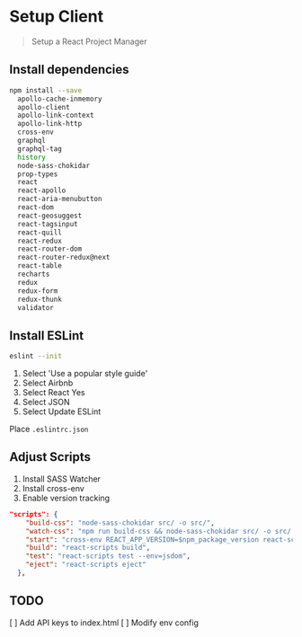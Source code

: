 # Setup Client
> Setup a React Project Manager

## Install dependencies
``` bash
npm install --save
  apollo-cache-inmemory
  apollo-client
  apollo-link-context
  apollo-link-http
  cross-env
  graphql
  graphql-tag
  history
  node-sass-chokidar
  prop-types
  react
  react-apollo
  react-aria-menubutton
  react-dom
  react-geosuggest
  react-tagsinput
  react-quill
  react-redux
  react-router-dom
  react-router-redux@next
  react-table
  recharts
  redux
  redux-form
  redux-thunk
  validator
```

## Install ESLint
``` bash
eslint --init
```
1. Select 'Use a popular style guide'
2. Select Airbnb
3. Select React Yes
4. Select JSON
5. Select Update ESLint

Place `.eslintrc.json`

## Adjust Scripts

1. Install SASS Watcher
2. Install cross-env
3. Enable version tracking

``` json
"scripts": {
    "build-css": "node-sass-chokidar src/ -o src/",
    "watch-css": "npm run build-css && node-sass-chokidar src/ -o src/ --watch --recursive",
    "start": "cross-env REACT_APP_VERSION=$npm_package_version react-scripts start",
    "build": "react-scripts build",
    "test": "react-scripts test --env=jsdom",
    "eject": "react-scripts eject"
  },
```

## TODO

[ ] Add API keys to index.html
[ ] Modify env config